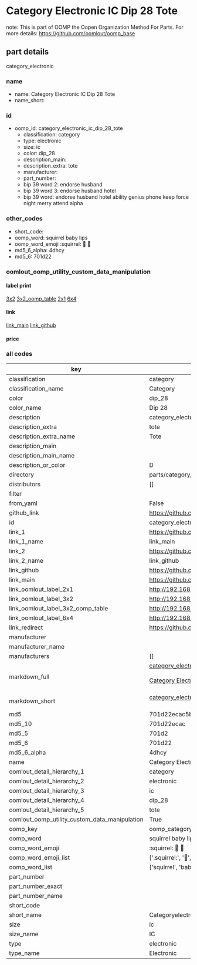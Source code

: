 # Category Electronic IC Dip 28 Tote  

note: This is part of OOMP the Oopen Organization Method For Parts. For more details: https://github.com/oomlout/oomp_base

##  part details
  



category_electronic



### name
* name: Category Electronic IC Dip 28 Tote
* name_short: 
### id
* oomp_id: category_electronic_ic_dip_28_tote
  * classification: category
  * type: electronic
  * size: ic
  * color: dip_28
  * description_main: 
  * description_extra: tote
  * manufacturer: 
  * part_number: 
  * bip 39 word 2: endorse husband
  * bip 39 word 3: endorse husband hotel
  * bip 39 word: endorse husband hotel ability genius phone keep force night merry attend alpha

### other_codes
* short_code: 
* oomp_word: squirrel baby lips
* oomp_word_emoji :squirrel: :baby: :lips:
* md5_6_alpha: 4dhcy
* md5_6: 701d22






### oomlout_oomp_utility_custom_data_manipulation
#### label print
[3x2](http://192.168.1.245:1112/?label=oomp%204dhcy)
[3x2_oomp_table](http://192.168.1.108:1112/?label=oomp%204dhcy)
[2x1](http://192.168.1.242:1112/?label=oomp%204dhcy)
[6x4](http://192.168.1.55:1112/?label=oomp%204dhcy)    

#### link

[link_main](https://github.com/oomlout/oomlout_oomp_version_1_messy/tree/main/parts/category_electronic_ic_dip_28_tote) [link_github](https://github.com/oomlout/oomlout_oomp_version_1_messy/tree/main/parts/category_electronic_ic_dip_28_tote)                             

#### price







### all codes 
| key | value |  
| --- | --- |  
| classification | category |  
| classification_name | Category |  
| color | dip_28 |  
| color_name | Dip 28 |  
| description | category_electronic |  
| description_extra | tote |  
| description_extra_name | Tote |  
| description_main |  |  
| description_main_name |  |  
| description_or_color | D  |  
| directory | parts/category_electronic_ic_dip_28_tote |  
| distributors | [] |  
| filter |  |  
| from_yaml | False |  
| github_link | https://github.com/oomlout/oomlout_oomp_part_src/tree/main/parts/category_electronic_ic_dip_28_tote |  
| id | category_electronic_ic_dip_28_tote |  
| link_1 | https://github.com/oomlout/oomlout_oomp_version_1_messy/tree/main/parts/category_electronic_ic_dip_28_tote |  
| link_1_name | link_main |  
| link_2 | https://github.com/oomlout/oomlout_oomp_version_1_messy/tree/main/parts/category_electronic_ic_dip_28_tote |  
| link_2_name | link_github |  
| link_github | https://github.com/oomlout/oomlout_oomp_version_1_messy/tree/main/parts/category_electronic_ic_dip_28_tote |  
| link_main | https://github.com/oomlout/oomlout_oomp_version_1_messy/tree/main/parts/category_electronic_ic_dip_28_tote |  
| link_oomlout_label_2x1 | http://192.168.1.242:1112/?label=oomp%204dhcy |  
| link_oomlout_label_3x2 | http://192.168.1.245:1112/?label=oomp%204dhcy |  
| link_oomlout_label_3x2_oomp_table | http://192.168.1.108:1112/?label=oomp%204dhcy |  
| link_oomlout_label_6x4 | http://192.168.1.55:1112/?label=oomp%204dhcy |  
| link_redirect | https://github.com/oomlout/oomlout_oomp_version_1_messy/tree/main/parts/category_electronic_ic_dip_28_tote |  
| manufacturer |  |  
| manufacturer_name |  |  
| manufacturers | [] |  
| markdown_full | [category_electronic_ic_dip_28_tote](none)<br>[](none)<br>[Category Electronic Ic Dip 28 Tote](none)<br><br> |  
| markdown_short | [category_electronic_ic_dip_28_tote](none)<br><br> |  
| md5 | 701d22ecac5b0f3a8e307002dc5bfa4e |  
| md5_10 | 701d22ecac |  
| md5_5 | 701d2 |  
| md5_6 | 701d22 |  
| md5_6_alpha | 4dhcy |  
| name | Category Electronic IC Dip 28 Tote |  
| oomlout_detail_hierarchy_1 | category |  
| oomlout_detail_hierarchy_2 | electronic |  
| oomlout_detail_hierarchy_3 | ic |  
| oomlout_detail_hierarchy_4 | dip_28 |  
| oomlout_detail_hierarchy_5 | tote |  
| oomlout_oomp_utility_custom_data_manipulation | True |  
| oomp_key | oomp_category_electronic_ic_dip_28_tote |  
| oomp_word | squirrel baby lips |  
| oomp_word_emoji | :squirrel: :baby: :lips: |  
| oomp_word_emoji_list | [':squirrel:', ':baby:', ':lips:'] |  
| oomp_word_list | ['squirrel', 'baby', 'lips'] |  
| part_number |  |  
| part_number_exact |  |  
| part_number_name |  |  
| short_code |  |  
| short_name | Categoryelectronic |  
| size | ic |  
| size_name | IC |  
| type | electronic |  
| type_name | Electronic |  
